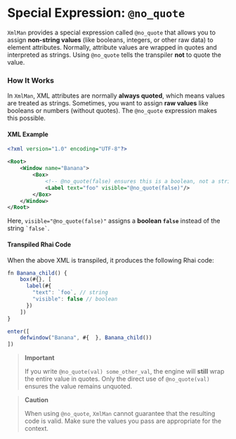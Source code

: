 # Special Expression: `@no_quote`

`XmlMan` provides a special expression called `@no_quote` that allows you to assign **non-string values** (like booleans, integers, or other raw data) to element attributes. Normally, attribute values are wrapped in quotes and interpreted as strings. Using `@no_quote` tells the transpiler **not** to quote the value.

### How It Works

In `XmlMan`, XML attributes are normally **always quoted**, which means values are treated as strings. Sometimes, you want to assign **raw values** like booleans or numbers (without quotes). The `@no_quote` expression makes this possible.

#### XML Example

```xml
<?xml version="1.0" encoding="UTF-8"?>

<Root>
    <Window name="Banana">
        <Box>
            <!-- @no_quote(false) ensures this is a boolean, not a string -->
            <Label text="foo" visible="@no_quote(false)"/>
        </Box>
    </Window>
</Root>
```

Here, `visible="@no_quote(false)"` assigns a **boolean `false`** instead of the string `` `false` ``.

#### Transpiled Rhai Code

When the above XML is transpiled, it produces the following Rhai code:

```js
fn Banana_child() {
    box(#{}, [
      label(#{
        "text": `foo`, // string
        "visible": false // boolean
      })
    ])
}

enter([
    defwindow("Banana", #{  }, Banana_child())
])
```

> **Important**
>
> If you write `@no_quote(val) some_other_val`, the engine will **still** wrap the entire value in quotes. Only the direct use of `@no_quote(val)` ensures the value remains unquoted.

> **Caution**
>
> When using `@no_quote`, `XmlMan` cannot guarantee that the resulting code is valid. Make sure the values you pass are appropriate for the context.
